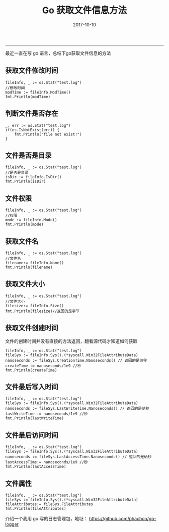 ﻿---
title: Go 获取文件信息方法
date: 2017-10-10
categories: Go基础
tags:
  - Go
---
----------------------------------

最近一直在写 go 语言，总结下go获取文件信息的方法

## 获取文件修改时间

```
fileInfo, _ := os.Stat("test.log")
//修改时间
modTime := fileInfo.ModTime()
fmt.Println(modTime)
```

<!-- more -->

## 判断文件是否存在

```
_, err := os.Stat("test.log")
if(os.IsNotExist(err)) {
	fmt.Println("file not exist!")
}
```

## 文件是否是目录

```
fileInfo, _ := os.Stat("test.log")
//是否是目录
isDir := fileInfo.IsDir()
fmt.Println(isDir)
```

## 文件权限

```
fileInfo, _ := os.Stat("test.log")
//权限
mode := fileInfo.Mode()
fmt.Println(mode)
```

## 获取文件名

```
fileInfo, _ := os.Stat("test.log")
//文件名
filename:= fileInfo.Name()
fmt.Println(filename)
```

## 获取文件大小

```
fileInfo, _ := os.Stat("test.log")
//文件大小
filesize:= fileInfo.Size()
fmt.Println(filesize)//返回的是字节
```

## 获取文件创建时间
文件的创建时间并没有直接的方法返回，翻看源代码才知道如何获取

```
fileInfo, _ := os.Stat("test.log")
fileSys := fileInfo.Sys().(*syscall.Win32FileAttributeData)
nanoseconds := fileSys.CreationTime.Nanoseconds() // 返回的是纳秒
createTime := nanoseconds/1e9 //秒
fmt.Println(createTime)
```

## 文件最后写入时间

```
fileInfo, _ := os.Stat("test.log")
fileSys := fileInfo.Sys().(*syscall.Win32FileAttributeData)
nanoseconds := fileSys.LastWriteTime.Nanoseconds() // 返回的是纳秒
lastWriteTime := nanoseconds/1e9 //秒
fmt.Println(lastWriteTime)
```

## 文件最后访问时间

```
fileInfo, _ := os.Stat("test.log")
fileSys := fileInfo.Sys().(*syscall.Win32FileAttributeData)
nanoseconds := fileSys.LastAccessTime.Nanoseconds() // 返回的是纳秒
lastAccessTime:= nanoseconds/1e9 //秒
fmt.Println(lastAccessTime)
```

## 文件属性

```
fileInfo, _ := os.Stat("test.log")
fileSys := fileInfo.Sys().(*syscall.Win32FileAttributeData)
fileAttributes:= fileSys.FileAttributes
fmt.Println(fileAttributes)
```

介绍一个我用 go 写的日志管理包，地址： https://github.com/phachon/go-logger

